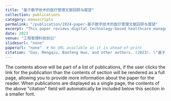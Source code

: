 ```yaml
---
title: "基于数字技术的医疗管理文献回顾与展望"
collection: publications
category: manuscripts
permalink: "/publication/2024-paper-基于数字技术的医疗管理文献回顾与展望"
excerpt: "This paper reviews digital technology-based healthcare management research."
date: 2023
venue: "工程管理科技前沿"
slidesurl: "none"
paperurl: "none"  # No URL available as it is ahead-of-print
citation: "Guo, Mengqiu, Baofeng Huo, and other authors. (2023). \"基于数字技术的医疗管理文献回顾与展望\". 工程管理科技前沿."
---
```


The contents above will be part of a list of publications, if the user clicks the link for the publication than the contents of section will be rendered as a full page, allowing you to provide more information about the paper for the reader. When publications are displayed as a single page, the contents of the above "citation" field will automatically be included below this section in a smaller font.
